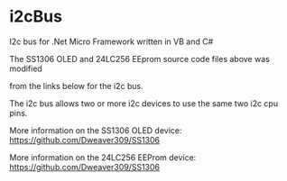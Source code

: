 # i2cBus
I2c bus for .Net Micro Framework written in VB and C#  

The SS1306 OLED and 24LC256 EEprom source code files above was modified

from the links below for the i2c bus.

The i2c bus allows two or more i2c devices to use the same two i2c cpu pins.

More information on the SS1306 OLED device: https://github.com/Dweaver309/SS1306

More information on the 24LC256 EEProm device:  https://github.com/Dweaver309/SS1306
